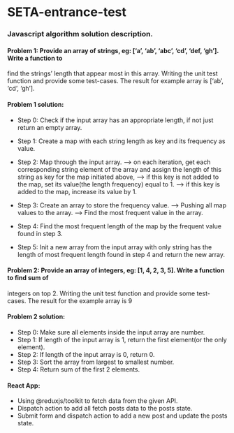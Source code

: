 # SETA-entrance-test

### Javascript algorithm solution description.
#### Problem 1: Provide an array of strings, eg: [‘a’, ‘ab’, ‘abc’, ‘cd’, ‘def, ‘gh’]. Write a function to
find the strings’ length that appear most in this array. Writing the unit test function
and provide some test-cases. The result for example array is [‘ab’, ‘cd’, ‘gh’].

#### Problem 1 solution: 
- Step 0: Check if the input array has an appropriate length, if not just return an empty array.
- Step 1: Create a map with each string length as key and its frequency as value.

- Step 2: Map through the input array. 
   --> on each iteration, get each corresponding string element of the array and assign the length of this string as key for the map initiated above,
   --> if this key is not added to the map, set its value(the length frequency) equal to 1.
   --> if this key is added to the map, increase its value by 1.
   
- Step 3: Create an array to store the frequency value.
   --> Pushing all map values to the array.
   --> Find the most frequent value in the array.
   
- Step 4: Find the most frequent length of the map by the frequent value found in step 3.
- Step 5: Init a new array from the input array with only string has the length of most frequent length found in step 4 and return the new array.
   
   
#### Problem 2: Provide an array of integers, eg: [1, 4, 2, 3, 5]. Write a function to find sum of
integers on top 2. Writing the unit test function and provide some test-cases. The
result for the example array is 9

#### Problem 2 solution: 

- Step 0: Make sure all elements inside the input array are number.
- Step 1: If length of the input array is 1, return the first element(or the only element).
- Step 2: If length of the input array is 0, return 0.
- Step 3: Sort the array from largest to smallest number.
- Step 4: Return sum of the first 2 elements.

#### React App:
- Using @reduxjs/toolkit to fetch data from the given API.
- Dispatch action to add all fetch posts data to the posts state.
- Submit form and dispatch action to add a new post and update the posts state.
